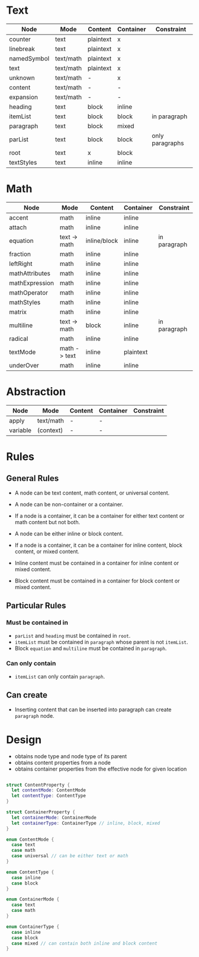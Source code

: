 # Text

| Node        | Mode      | Content   | Container | Constraint      |
| ----------- | --------- | --------- | --------- | --------------- |
| counter     | text      | plaintext | x         |                 |
| linebreak   | text      | plaintext | x         |                 |
| namedSymbol | text/math | plaintext | x         |                 |
| text        | text/math | plaintext | x         |                 |
| unknown     | text/math | -         | x         |                 |
| content     | text/math | -         | -         |                 |
| expansion   | text/math | -         | -         |                 |
| heading     | text      | block     | inline    |                 |
| itemList    | text      | block     | block     | in paragraph    |
| paragraph   | text      | block     | mixed     |                 |
| parList     | text      | block     | block     | only paragraphs |
| root        | text      | x         | block     |                 |
| textStyles  | text      | inline    | inline    |                 |

# Math

| Node           | Mode         | Content      | Container | Constraint   |
| -------------- | ------------ | ------------ | --------- | ------------ |
| accent         | math         | inline       | inline    |              |
| attach         | math         | inline       | inline    |              |
| equation       | text -> math | inline/block | inline    | in paragraph |
| fraction       | math         | inline       | inline    |              |
| leftRight      | math         | inline       | inline    |              |
| mathAttributes | math         | inline       | inline    |              |
| mathExpression | math         | inline       | inline    |              |
| mathOperator   | math         | inline       | inline    |              |
| mathStyles     | math         | inline       | inline    |              |
| matrix         | math         | inline       | inline    |              |
| multiline      | text -> math | block        | inline    | in paragraph |
| radical        | math         | inline       | inline    |              |
| textMode       | math -> text | inline       | plaintext |              |
| underOver      | math         | inline       | inline    |              |

# Abstraction

| Node     | Mode      | Content | Container | Constraint |
| -------- | --------- | ------- | --------- | ---------- |
| apply    | text/math | -       | -         |            |
| variable | (context) | -       | -         |            |

# Rules

## General Rules

- A node can be text content, math content, or universal content.
- A node can be non-container or a container.
- If a node is a container, it can be a container for either text content or math content but not both.

- A node can be either inline or block content.
- If a node is a container, it can be a container for inline content, block content, or mixed content.

- Inline content must be contained in a container for inline content or mixed content.
- Block content must be contained in a container for block content or mixed content.

## Particular Rules

### Must be contained in

- `parList` and `heading` must be contained in `root`.
- `itemList` must be contained in `paragraph` whose parent is not `itemList`.
- Block `equation` and `multiline` must be contained in `paragraph`.

### Can only contain

- `itemList` can only contain `paragraph`.

## Can create 

- Inserting content that can be inserted into paragraph can create `paragraph` node.

# Design

- obtains node type and node type of its parent
- obtains content properties from a node
- obtains container properties from the effective node for given location

```swift

struct ContentProperty {
  let contentMode: ContentMode
  let contentType: ContentType
}

struct ContainerProperty {
  let containerMode: ContainerMode
  let containerType: ContainerType // inline, block, mixed
}

enum ContentMode {
  case text
  case math
  case universal // can be either text or math
}

enum ContentType {
  case inline
  case block
}

enum ContainerMode {
  case text
  case math
}

enum ContainerType {
  case inline
  case block
  case mixed // can contain both inline and block content
}

```
